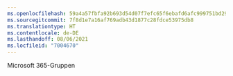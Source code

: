 ```yaml
---
ms.openlocfilehash: 59a4a57fbfa92b693d54d07f7efc65f6ebafd6afc999751bd29082d4cab3620e
ms.sourcegitcommit: 7f8d1e7a16af769adb43d1877c28fdce53975db8
ms.translationtype: HT
ms.contentlocale: de-DE
ms.lasthandoff: 08/06/2021
ms.locfileid: "7004670"
---
```

Microsoft 365-Gruppen